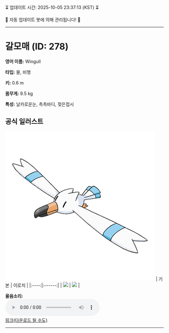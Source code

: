 
⏳ 업데이트 시간: 2025-10-05 23:37:13 (KST) ⏳

🤖 자동 업데이트 봇에 의해 관리됩니다! 🤖

---

# 갈모매 (ID: 278)
**영어 이름:** Wingull

**타입:** 물, 비행

**키:** 0.6 m

**몸무게:** 9.5 kg

**특성:** 날카로운눈, 촉촉바디, 젖은접시

## 공식 일러스트
![](https://raw.githubusercontent.com/PokeAPI/sprites/master/sprites/pokemon/other/official-artwork/278.png)
| 기본 | 이로치 |
|:----:|:------:|
| <img src="http://play.pokemonshowdown.com/sprites/ani/wingull.gif" width="200"> | <img src="http://play.pokemonshowdown.com/sprites/ani-shiny/wingull.gif" width="200"> |

**울음소리:**<br><audio controls src="https://raw.githubusercontent.com/PokeAPI/cries/main/cries/pokemon/latest/278.ogg"></audio><br> [링크(다운로드 될 수도)](https://raw.githubusercontent.com/PokeAPI/cries/main/cries/pokemon/latest/278.ogg)


---
